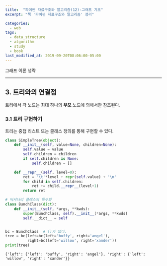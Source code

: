 ```yaml
---
title:  "파이썬 자료구조와 알고리즘(12)-그래프 기초"
excerpt: "책 '파이썬 자료구조와 알고리즘' 정리"

categories:
  - web
tags:
  - data_structure
  - algorithm
  - study
  - book
last_modified_at: 2019-09-20T08:06:00-05:00
---
```



그래프 이론 생략
********

## 3. 트리와의 연결점
트리에서 각 노드는 최대 하나의 **부모** 노드에 의해서만 참조된다. 

### 3.1 트리 구현하기
트리는 중첩 리스트 또는 클래스 정의를 통해 구현할 수 있다.


```python
class SimpleTree(object):
    def __init__(self, value=None, children=None):
        self.value = value
        self.children = children
        if self.children is None:
            self.children = []

    def __repr__(self, level=0):
        ret = '\t'*level + repr(self.value) + '\n'
        for child in self.children:
            ret += child.__repr__(level+1)
        return ret
```


```python
# 딕셔너리 클래스의 특수화
class BunchClass(dict):
    def __init__(self, *args, **kwds):
        super(BunchClass, self).__init__(*args, **kwds)
        self.__dict__ = self


bc = BunchClass  # ()가 없다.
tree = bc(left=bc(left='buffy', right='angel'),
          right=bc(left='willow', right='xander'))
print(tree)
```

    {'left': {'left': 'buffy', 'right': 'angel'}, 'right': {'left': 'willow', 'right': 'xander'}}


